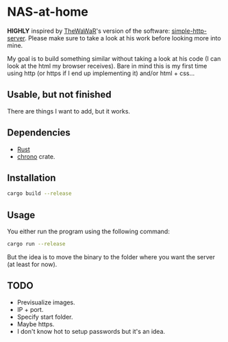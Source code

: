 # NAS-at-home

**HIGHLY** inspired by [TheWaWaR](https://github.com/TheWaWaR)'s version of the software: [simple-http-server](https://github.com/TheWaWaR/simple-http-server). Please make sure to take a look at his work before looking more into mine.

My goal is to build something similar without taking a look at his code (I can look at the html my browser receives). Bare in mind this is my first time using http (or https if I end up implementing it) and/or html + css...

## Usable, but not finished

There are things I want to add, but it works.

## Dependencies

- [Rust](https://www.rust-lang.org/)
- [chrono](https://docs.rs/chrono/latest/chrono/) crate.

## Installation

```sh
cargo build --release
```

## Usage

You either run the program using the following command:
```sh
cargo run --release
```

But the idea is to move the binary to the folder where you want the server (at least for now).

## TODO

- Previsualize images.
- IP + port.
- Specify start folder.
- Maybe https.
- I don't know hot to setup passwords but it's an idea.
